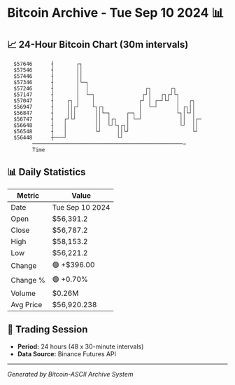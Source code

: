 # Bitcoin Archive - Tue Sep 10 2024 📊

## 📈 24-Hour Bitcoin Chart (30m intervals)

```
  $57646      ┤       ┌┐                                       
  $57546      ┤       ││                                       
  $57446      ┤       ││                                       
  $57346      ┤       │└─┐                                     
  $57246      ┤       │  │                  ┌┐      ┌┐         
  $57147      ┤       │  └─┐               ┌┘│   ┌┐┌┘└┐        
  $57047      ┤    ┌┐ │    │              ┌┘ │ ┌─┘└┘  │   ┌┐   
  $56947      ┤    ││┌┘    └┐┌┐           │  └─┘      │ ┌┐││   
  $56847      ┤    │││      ││└─┐     ┌─┐ │           └┐│└┘│   
  $56747      ┤   ┌┘└┘      ││  │┌┐   │ └─┘            ││  │┌─ 
  $56648      ┤   │         ││  └┘└┐┌┐│                └┘  ││  
  $56548      ┤   │         └┘     ││└┘                    └┘  
  $56448      ┼───┘                └┘                          
        ────────────────────────────────────────────────→
        Time
```

## 📊 Daily Statistics

| Metric | Value |
|--------|-------|
| Date | Tue Sep 10 2024 |
| Open | $56,391.2 |
| Close | $56,787.2 |
| High | $58,153.2 |
| Low | $56,221.2 |
| Change | 🟢 +$396.00 |
| Change % | 🟢 +0.70% |
| Volume | $0.26M |
| Avg Price | $56,920.238 |

## 📅 Trading Session

- **Period:** 24 hours (48 x 30-minute intervals)
- **Data Source:** Binance Futures API

---
*Generated by Bitcoin-ASCII Archive System*
